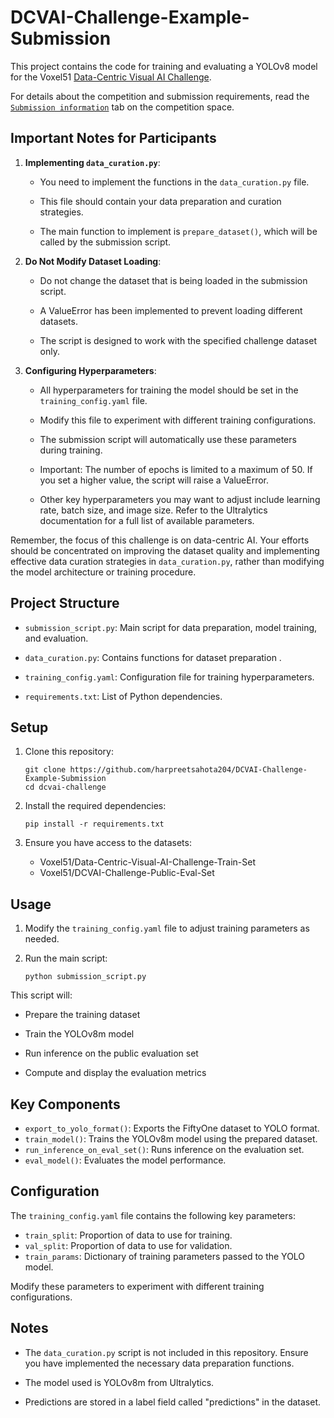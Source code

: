 # DCVAI-Challenge-Example-Submission

This project contains the code for training and evaluating a YOLOv8 model for the Voxel51 [Data-Centric Visual AI Challenge](https://huggingface.co/spaces/Voxel51/DataCentricVisualAIChallenge). 

For details about the competition and submission requirements, read the [`Submission information`](https://huggingface.co/spaces/Voxel51/DataCentricVisualAIChallenge) tab on the competition space.

## Important Notes for Participants

1. **Implementing `data_curation.py`**: 

   - You need to implement the functions in the `data_curation.py` file. 

   - This file should contain your data preparation and curation strategies.

   - The main function to implement is `prepare_dataset()`, which will be called by the submission script.

2. **Do Not Modify Dataset Loading**:

   - Do not change the dataset that is being loaded in the submission script.

   - A ValueError has been implemented to prevent loading different datasets.

   - The script is designed to work with the specified challenge dataset only.

3. **Configuring Hyperparameters**:

   - All hyperparameters for training the model should be set in the `training_config.yaml` file.

   - Modify this file to experiment with different training configurations.

   - The submission script will automatically use these parameters during training.

   - Important: The number of epochs is limited to a maximum of 50. If you set a higher value, the script will raise a ValueError.
   
   - Other key hyperparameters you may want to adjust include learning rate, batch size, and image size. Refer to the Ultralytics documentation for a full list of available parameters.

Remember, the focus of this challenge is on data-centric AI. Your efforts should be concentrated on improving the dataset quality and implementing effective data curation strategies in `data_curation.py`, rather than modifying the model architecture or training procedure.

## Project Structure

- `submission_script.py`: Main script for data preparation, model training, and evaluation.

- `data_curation.py`: Contains functions for dataset preparation .

- `training_config.yaml`: Configuration file for training hyperparameters.

- `requirements.txt`: List of Python dependencies.

## Setup

1. Clone this repository:
   ```
   git clone https://github.com/harpreetsahota204/DCVAI-Challenge-Example-Submission
   cd dcvai-challenge
   ```

2. Install the required dependencies:
   ```
   pip install -r requirements.txt
   ```

3. Ensure you have access to the datasets:
   - Voxel51/Data-Centric-Visual-AI-Challenge-Train-Set
   - Voxel51/DCVAI-Challenge-Public-Eval-Set

## Usage

1. Modify the `training_config.yaml` file to adjust training parameters as needed.

2. Run the main script:
   ```
   python submission_script.py
   ```

This script will:

- Prepare the training dataset

- Train the YOLOv8m model

- Run inference on the public evaluation set

- Compute and display the evaluation metrics

## Key Components

- `export_to_yolo_format()`: Exports the FiftyOne dataset to YOLO format.
- `train_model()`: Trains the YOLOv8m model using the prepared dataset.
- `run_inference_on_eval_set()`: Runs inference on the evaluation set.
- `eval_model()`: Evaluates the model performance.

## Configuration

The `training_config.yaml` file contains the following key parameters:

- `train_split`: Proportion of data to use for training.
- `val_split`: Proportion of data to use for validation.
- `train_params`: Dictionary of training parameters passed to the YOLO model.

Modify these parameters to experiment with different training configurations.

## Notes

- The `data_curation.py` script is not included in this repository. Ensure you have implemented the necessary data preparation functions.

- The model used is YOLOv8m from Ultralytics.

- Predictions are stored in a label field called "predictions" in the dataset.

